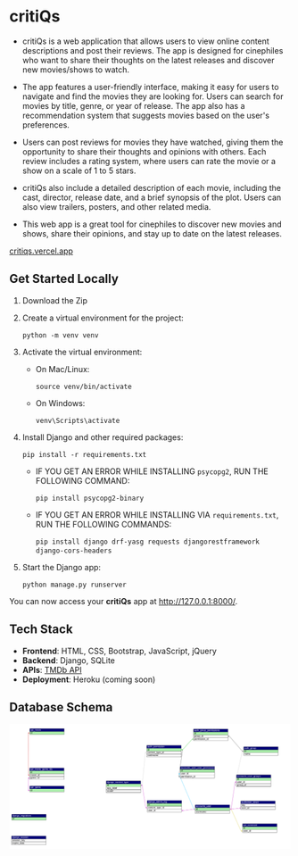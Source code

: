 # critiQs  
- critiQs is a web application that allows users to view online content descriptions and post their reviews. The app is designed for cinephiles who want to share their thoughts on the latest releases and discover new movies/shows to watch.

- The app features a user-friendly interface, making it easy for users to navigate and find the movies they are looking for. Users can search for movies by title, genre, or year of release. The app also has a recommendation system that suggests movies based on the user's preferences.

- Users can post reviews for movies they have watched, giving them the opportunity to share their thoughts and opinions with others. Each review includes a rating system, where users can rate the movie or a show on a scale of 1 to 5 stars.

- critiQs also include a detailed description of each movie, including the cast, director, release date, and a brief synopsis of the plot. Users can also view trailers, posters, and other related media.

- This web app is a great tool for cinephiles to discover new movies and shows, share their opinions, and stay up to date on the latest releases.

<i class="far fa-link"></i><a href="https://critiqs.vercel.app/">critiqs.vercel.app</a>


## Get Started Locally


1. Download the Zip

2. Create a virtual environment for the project:

    ```
    python -m venv venv
    ```

3. Activate the virtual environment:

    - On Mac/Linux:

        ```
        source venv/bin/activate
        ```

    - On Windows:

        ```
        venv\Scripts\activate
        ```

4. Install Django and other required packages:

    ```
    pip install -r requirements.txt
    ```

    - IF YOU GET AN ERROR WHILE INSTALLING `psycopg2`, RUN THE FOLLOWING COMMAND:

        ```
        pip install psycopg2-binary
        ```
    - IF YOU GET AN ERROR WHILE INSTALLING VIA `requirements.txt`, RUN THE FOLLOWING COMMANDS:

        ```
        pip install django drf-yasg requests djangorestframework django-cors-headers
        ```

5. Start the Django app:

    ```
    python manage.py runserver
    ```

You can now access your **critiQs** app at http://127.0.0.1:8000/.

## Tech Stack

- **Frontend**: HTML, CSS, Bootstrap, JavaScript, jQuery
- **Backend**: Django, SQLite
- **APIs**: [TMDb API](https://developers.themoviedb.org/3/getting-started/introduction)
- **Deployment**: Heroku (coming soon)

## Database Schema

![Database Schema](./docs/Critiqs.svg)
